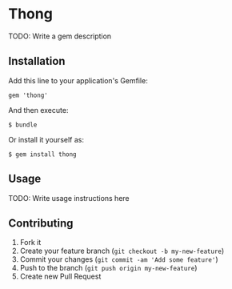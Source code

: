 # Thong

TODO: Write a gem description

## Installation

Add this line to your application's Gemfile:

    gem 'thong'

And then execute:

    $ bundle

Or install it yourself as:

    $ gem install thong

## Usage

TODO: Write usage instructions here

## Contributing

1. Fork it
2. Create your feature branch (`git checkout -b my-new-feature`)
3. Commit your changes (`git commit -am 'Add some feature'`)
4. Push to the branch (`git push origin my-new-feature`)
5. Create new Pull Request
